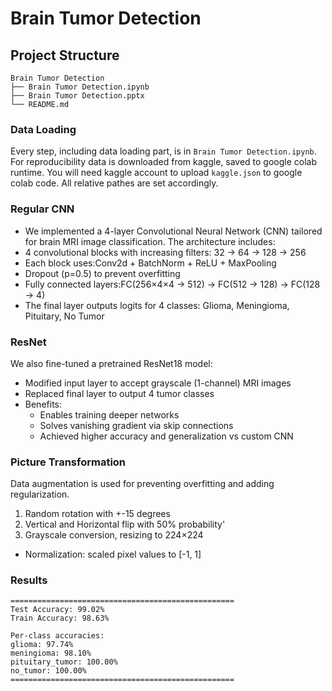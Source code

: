 # Brain Tumor Detection

## Project Structure
```
Brain Tumor Detection
├── Brain Tumor Detection.ipynb
├── Brain Tumor Detection.pptx
└── README.md
```

### Data Loading
Every step, including data loading part, is in ` Brain Tumor Detection.ipynb `. For reproducibility data is downloaded from kaggle, saved to google colab runtime. You will need kaggle account to upload ` kaggle.json ` to google colab code. All relative pathes are set accordingly.

### Regular CNN
- We implemented a 4-layer Convolutional Neural Network (CNN) tailored for brain MRI image classification. The architecture includes:
- 4 convolutional blocks with increasing filters: 32 → 64 → 128 → 256
- Each block uses:Conv2d + BatchNorm + ReLU + MaxPooling
- Dropout (p=0.5) to prevent overfitting
- Fully connected layers:FC(256×4×4 → 512) → FC(512 → 128) → FC(128 → 4)
- The final layer outputs logits for 4 classes: Glioma, Meningioma, Pituitary, No Tumor

### ResNet
We also fine-tuned a pretrained ResNet18 model:
- Modified input layer to accept grayscale (1-channel) MRI images
- Replaced final layer to output 4 tumor classes
- Benefits:
  - Enables training deeper networks
  - Solves vanishing gradient via skip connections
  - Achieved higher accuracy and generalization vs custom CNN


### Picture Transformation
Data augmentation is used for preventing overfitting and adding regularization. 
1. Random rotation with +-15 degrees
2. Vertical and Horizontal flip with 50% probability'
3. Grayscale conversion, resizing to 224×224
- Normalization: scaled pixel values to [-1, 1]
   

### Results

```
==================================================
Test Accuracy: 99.02%
Train Accuracy: 98.63%

Per-class accuracies: 
glioma: 97.74% 
meningioma: 98.10% 
pituitary_tumor: 100.00%
no_tumor: 100.00%
==================================================
```
